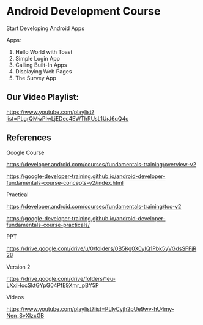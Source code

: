 # Android Development Course

 Start Developing Android Apps

Apps: 

1. Hello World with Toast
2. Simple Login App 
3. Calling Built-In Apps 
4. Displaying Web Pages 
5. The Survey App

## Our Video Playlist:

https://www.youtube.com/playlist?list=PLgrQMwPlwLjEDec4EWThRUsL1UrJ6qQ4c

## References 

Google Course 

https://developer.android.com/courses/fundamentals-training/overview-v2

https://google-developer-training.github.io/android-developer-fundamentals-course-concepts-v2/index.html

Practical

https://developer.android.com/courses/fundamentals-training/toc-v2

https://google-developer-training.github.io/android-developer-fundamentals-course-practicals/

PPT

https://drive.google.com/drive/u/0/folders/0B5Kg0X0yIQ1Pbk5yVGdsSFFjR28

Version 2 

https://drive.google.com/drive/folders/1eu-LXxiHocSktGYpG04PfE9Xmr_pBY5P

Videos

https://www.youtube.com/playlist?list=PLlyCyjh2pUe9wv-hU4my-Nen_SvXIzxGB
